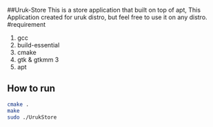 ##Uruk-Store
This is a store application that built on top of apt,
This Application created for uruk distro, but feel free to use it on any distro.
#requirement 
1. gcc
2. build-essential 
3. cmake
4. gtk & gtkmm 3
5. apt
## How to run 

```bash
cmake .
make
sudo ./UrukStore
```
